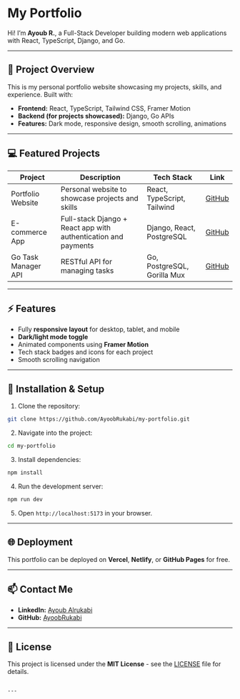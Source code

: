 
# My Portfolio



Hi! I’m **Ayoub R.**, a Full-Stack Developer building modern web applications with React, TypeScript, Django, and Go.

---

## 🚀 Project Overview

This is my personal portfolio website showcasing my projects, skills, and experience. Built with:

- **Frontend:** React, TypeScript, Tailwind CSS, Framer Motion  
- **Backend (for projects showcased):** Django, Go APIs  
- **Features:** Dark mode, responsive design, smooth scrolling, animations  

---

## 💻 Featured Projects

| Project | Description | Tech Stack | Link |
|---------|-------------|------------|------|
| Portfolio Website | Personal website to showcase projects and skills | React, TypeScript, Tailwind | [GitHub](https://github.com/AyoobRukabi/my-portfolio) |
| E-commerce App | Full-stack Django + React app with authentication and payments | Django, React, PostgreSQL | [GitHub](#) |
| Go Task Manager API | RESTful API for managing tasks | Go, PostgreSQL, Gorilla Mux | [GitHub](https://github.com/AyoobRukabi/go-task-manager) |

---

## ⚡ Features

- Fully **responsive layout** for desktop, tablet, and mobile  
- **Dark/light mode toggle**  
- Animated components using **Framer Motion**  
- Tech stack badges and icons for each project  
- Smooth scrolling navigation  

---

## 📂 Installation & Setup

1. Clone the repository:

```bash
git clone https://github.com/AyoobRukabi/my-portfolio.git
````

2. Navigate into the project:

```bash
cd my-portfolio
```

3. Install dependencies:

```bash
npm install
```

4. Run the development server:

```bash
npm run dev
```

5. Open `http://localhost:5173` in your browser.

---

## 🌐 Deployment

This portfolio can be deployed on **Vercel**, **Netlify**, or **GitHub Pages** for free.

---

## 📫 Contact Me

* **LinkedIn:** [Ayoub Alrukabi](https://linkedin.com/in/ayob-alrukabi-308b491a8)
* **GitHub:** [AyoobRukabi](https://github.com/AyoobRukabi)

---

## 📝 License

This project is licensed under the **MIT License** - see the [LICENSE](LICENSE) file for details.

````

---

